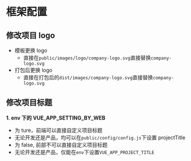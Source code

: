 <!--
 * @Description:
 * @Author: 张楷滨
 * @Date: 2022-03-08 19:07:52
 * @LastEditTime: 2022-03-14 11:50:31
 * @LastEditors: 张楷滨
-->

# 框架配置

## 修改项目 logo

- 模板更换 logo
  - 直接在`public/images/logo/company-logo.svg`直接替换`company-logo.svg`
- 打包后更换 logo
  - 直接在打包后的`dist/images/company-logo.svg`直接替换`company-logo.svg`

## 修改项目标题

**1. env 下的 VUE_APP_SETTING_BY_WEB**

- 为 ture，前端可以直接自定义项目标题
- 无论开发还是产品，均可以在`public/config/config.js`下设置 projectTitle
- 为 false, 前部不可以直接自定义项目标题
- 无论开发还是产品，仅能在`env`下设置`VUE_APP_PROJECT_TITLE`
